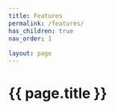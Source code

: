 ```yaml
--- 
title: Features 
permalink: /features/ 
has_children: true 
nav_order: 1 
 
layout: page 
--- 
```

# {{ page.title }} 
  
